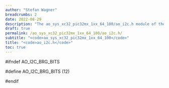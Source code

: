 ```yaml
---
author: "Stefan Wagner"
breadcrumbs: 2
date: 2022-08-29
description: "The ao_sys_xc32_pic32mx_1xx_64_100/ao_i2c.h module of the ao real-time operating system."
draft: true
permalink: /ao_sys_xc32_pic32mx_1xx_64_100/ao_i2c.h/ 
subtitle: "<code>ao_sys_xc32_pic32mx_1xx_64_100</code>"
title: "<code>ao_i2c.h</code>"
toc: true
---
```


#ifndef AO_I2C_BRG_BITS

#define AO_I2C_BRG_BITS     (12)

#endif

